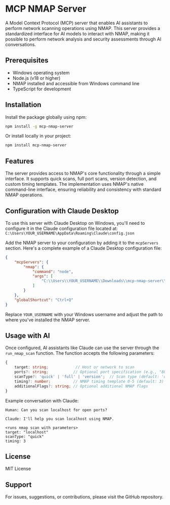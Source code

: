# MCP NMAP Server

A Model Context Protocol (MCP) server that enables AI assistants to perform network scanning operations using NMAP. This server provides a standardized interface for AI models to interact with NMAP, making it possible to perform network analysis and security assessments through AI conversations.

## Prerequisites

- Windows operating system
- Node.js (v18 or higher)
- NMAP installed and accessible from Windows command line
- TypeScript for development

## Installation

Install the package globally using npm:

```bash
npm install -g mcp-nmap-server
```

Or install locally in your project:

```bash
npm install mcp-nmap-server
```

## Features

The server provides access to NMAP's core functionality through a simple interface. It supports quick scans, full port scans, version detection, and custom timing templates. The implementation uses NMAP's native command-line interface, ensuring reliability and consistency with standard NMAP operations.

## Configuration with Claude Desktop

To use this server with Claude Desktop on Windows, you'll need to configure it in the Claude configuration file located at:
`C:\Users\YOUR_USERNAME\AppData\Roaming\Claude\config.json`

Add the NMAP server to your configuration by adding it to the `mcpServers` section. Here's a complete example of a Claude Desktop configuration file:

```json
{
    "mcpServers": {
        "nmap": {
            "command": "node",
            "args": [
                "C:\\Users\\YOUR_USERNAME\\Downloads\\mcp-nmap-server\\dist\\index.js"
            ]
        }
    },
    "globalShortcut": "Ctrl+Q"
}
```

Replace `YOUR_USERNAME` with your Windows username and adjust the path to where you've installed the NMAP server.

## Usage with AI

Once configured, AI assistants like Claude can use the server through the `run_nmap_scan` function. The function accepts the following parameters:

```typescript
{
    target: string;            // Host or network to scan
    ports?: string;           // Optional port specification (e.g., "80,443" or "1-1000")
    scanType?: 'quick' | 'full' | 'version';  // Scan type (default: 'quick')
    timing?: number;          // NMAP timing template 0-5 (default: 3)
    additionalFlags?: string; // Optional additional NMAP flags
}
```

Example conversation with Claude:

```
Human: Can you scan localhost for open ports?

Claude: I'll help you scan localhost using NMAP.

<runs nmap scan with parameters>
target: "localhost"
scanType: "quick"
timing: 3
```


## License

MIT License

## Support

For issues, suggestions, or contributions, please visit the GitHub repository.
